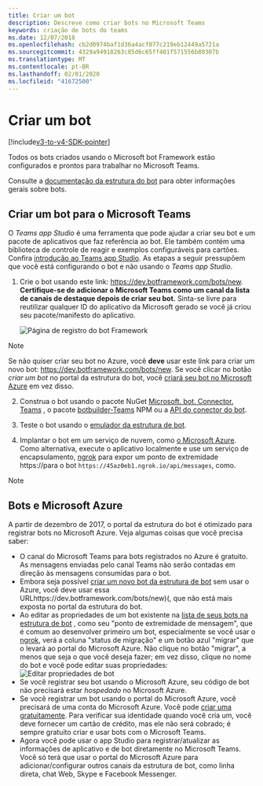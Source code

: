 ```yaml
---
title: Criar um bot
description: Descreve como criar bots no Microsoft Teams
keywords: criação de bots do teams
ms.date: 12/07/2018
ms.openlocfilehash: cb2d0974baf1d36a4acf077c219eb12449a5721a
ms.sourcegitcommit: 4329a94918263c85d6c65ff401f571556b80307b
ms.translationtype: MT
ms.contentlocale: pt-BR
ms.lasthandoff: 02/01/2020
ms.locfileid: "41672500"
---
```

# <a name="create-a-bot"></a>Criar um bot

[!include[v3-to-v4-SDK-pointer](~/includes/v3-to-v4-pointer-bots.md)]

Todos os bots criados usando o Microsoft bot Framework estão configurados e prontos para trabalhar no Microsoft Teams.

Consulte a [documentação da estrutura do bot](/azure/bot-service/?view=azure-bot-service-3.0) para obter informações gerais sobre bots.

## <a name="create-a-bot-for-microsoft-teams"></a>Criar um bot para o Microsoft Teams

O *Teams app Studio* é uma ferramenta que pode ajudar a criar seu bot e um pacote de aplicativos que faz referência ao bot. Ele também contém uma biblioteca de controle de reagir e exemplos configuráveis para cartões. Confira [introdução ao Teams app Studio](~/concepts/build-and-test/app-studio-overview.md). As etapas a seguir pressupõem que você está configurando o bot e não usando o *Teams app Studio*.

1. Crie o bot usando este link: https://dev.botframework.com/bots/new. **Certifique-se de adicionar o Microsoft Teams como um canal da lista de canais de destaque depois de criar seu bot.** Sinta-se livre para reutilizar qualquer ID do aplicativo da Microsoft gerado se você já criou seu pacote/manifesto do aplicativo.

   ![Página de registro do bot Framework](~/assets/images/bots/bfregister.png)

> [!NOTE]
> Se não quiser criar seu bot no Azure, você **deve** usar este link para criar um novo bot: https://dev.botframework.com/bots/new. Se você clicar no botão *criar um bot* no portal da estrutura do bot, você [criará seu bot no Microsoft Azure](#bots-and-microsoft-azure) em vez disso.

2. Construa o bot usando o pacote NuGet [Microsoft. bot. Connector. Teams](https://www.nuget.org/packages/Microsoft.Bot.Connector.Teams) , o pacote [botbuilder-Teams](https://www.npmjs.com/package/botbuilder-teams) NPM ou a [API do conector do bot](https://docs.microsoft.com/bot-framework/rest-api/bot-framework-rest-connector-api-reference).

3. Teste o bot usando o [emulador da estrutura de bot](https://docs.microsoft.com/bot-framework/debug-bots-emulator).

4. Implantar o bot em um serviço de nuvem, como [o Microsoft Azure](https://azure.microsoft.com/). Como alternativa, execute o aplicativo localmente e use um serviço de encapsulamento, [ngrok](https://ngrok.com) para expor um ponto de extremidade https://para o bot `https://45az0eb1.ngrok.io/api/messages`, como.

> [!NOTE]
> ## <a name="bots-and-microsoft-azure"></a>Bots e Microsoft Azure
> A partir de dezembro de 2017, o portal da estrutura do bot é otimizado para registrar bots no Microsoft Azure. Veja algumas coisas que você precisa saber:
>
> * O canal do Microsoft Teams para bots registrados no Azure é gratuito. As mensagens enviadas pelo canal Teams não serão contadas em direção às mensagens consumidas para o bot.
> * Embora seja possível [criar um novo bot da estrutura de bot](https://dev.botframework.com/bots/new) sem usar o Azure, você deve usar essa URLhttps://dev.botframework.com/bots/new)(, que não está mais exposta no portal da estrutura do bot.
> * Ao editar as propriedades de um bot existente na [lista de seus bots na estrutura de bot](https://dev.botframework.com/bots) , como seu "ponto de extremidade de mensagem", que é comum ao desenvolver primeiro um bot, especialmente se você usar o [ngrok](https://ngrok.com), verá a coluna "status de migração" e um botão azul "migrar" que o levará ao portal do Microsoft Azure. Não clique no botão "migrar", a menos que seja o que você deseja fazer; em vez disso, clique no nome do bot e você pode editar suas propriedades:</br>
   ![Editar propriedades de bot](~/assets/images/bots/bf-migrate-bot-to-azure.png)
> * Se você registrar seu bot usando o Microsoft Azure, seu código de bot não precisará estar *hospedado* no Microsoft Azure.
> * Se você registrar um bot usando o portal do Microsoft Azure, você precisará de uma conta do Microsoft Azure. Você pode [criar uma gratuitamente](https://azure.microsoft.com/free/). Para verificar sua identidade quando você cria um, você deve fornecer um cartão de crédito, mas ele não será cobrado; é sempre gratuito criar e usar bots com o Microsoft Teams.
> * Agora você pode usar o app Studio para registrar/atualizar as informações de aplicativo e de bot diretamente no Microsoft Teams. Você só terá que usar o portal do Microsoft Azure para adicionar/configurar outros canais da estrutura de bot, como linha direta, chat Web, Skype e Facebook Messenger.
